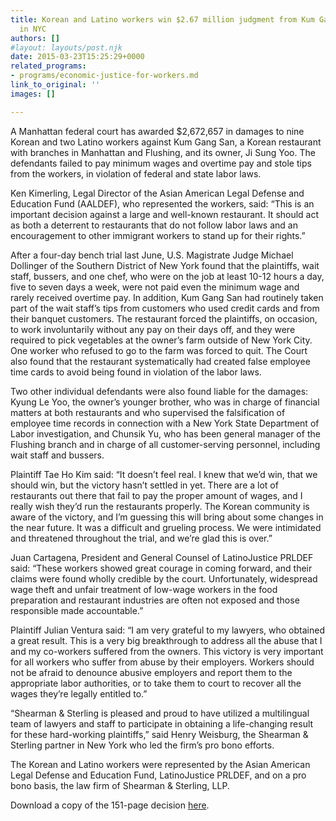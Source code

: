 ```yaml
---
title: Korean and Latino workers win $2.67 million judgment from Kum Gang San restaurant
  in NYC
authors: []
#layout: layouts/post.njk
date: 2015-03-23T15:25:29+0000
related_programs:
- programs/economic-justice-for-workers.md
link_to_original: ''
images: []

---
```

A Manhattan federal court has awarded $2,672,657 in damages to nine Korean and two Latino workers against Kum Gang San, a Korean restaurant with branches in Manhattan and Flushing, and its owner, Ji Sung Yoo. The defendants failed to pay minimum wages and overtime pay and stole tips from the workers, in violation of federal and state labor laws.

Ken Kimerling, Legal Director of the Asian American Legal Defense and Education Fund (AALDEF), who represented the workers, said:  “This is an important decision against a large and well-known restaurant. It should act as both a deterrent to restaurants that do not follow labor laws and an encouragement to other immigrant workers to stand up for their rights.”

After a four-day bench trial last June, U.S. Magistrate Judge Michael Dollinger of the Southern District of New York found that the plaintiffs, wait staff, bussers, and one chef, who were on the job at least 10-12 hours a day, five to seven days a week, were not paid even the minimum wage and rarely received overtime pay. In addition, Kum Gang San had routinely taken part of the wait staff’s tips from customers who used credit cards and from their banquet customers.  The restaurant forced the plaintiffs, on occasion, to work involuntarily without any pay on their days off, and they were required to pick vegetables at the owner’s farm outside of New York City. One worker who refused to go to the farm was forced to quit. The Court also found that the restaurant systematically had created false employee time cards to avoid being found in violation of the labor laws.

Two other individual defendants were also found liable for the damages: Kyung Le Yoo, the owner’s younger brother, who was in charge of financial matters at both restaurants and who supervised the falsification of employee time records in connection with a New York State Department of Labor investigation, and Chunsik Yu, who has been general manager of the Flushing branch and in charge of all customer-serving personnel, including wait staff and bussers.

Plaintiff Tae Ho Kim said: “It doesn’t feel real. I knew that we’d win, that we should win, but the victory hasn’t settled in yet. There are a lot of restaurants out there that fail to pay the proper amount of wages, and I really wish they’d run the restaurants properly. The Korean community is aware of the victory, and I’m guessing this will bring about some changes in the near future. It was a difficult and grueling process. We were intimidated and threatened throughout the trial, and we’re glad this is over.”

Juan Cartagena, President and General Counsel of LatinoJustice PRLDEF said: “These workers showed great courage in coming forward, and their claims were found wholly credible by the court. Unfortunately, widespread wage theft and unfair treatment of low-wage workers in the food preparation and restaurant industries are often not exposed and those responsible made accountable.”

Plaintiff Julian Ventura said: “I am very grateful to my lawyers, who obtained a great result. This is a very big breakthrough to address all the abuse that I and my co-workers suffered from the owners. This victory is very important for all workers who suffer from abuse by their employers. Workers should not be afraid to denounce abusive employers and report them to the appropriate labor authorities, or to take them to court to recover all the wages they’re legally entitled to.”

“Shearman & Sterling is pleased and proud to have utilized a multilingual team of lawyers and staff to participate in obtaining a life-changing result for these hard-working plaintiffs,” said Henry Weisburg, the Shearman & Sterling partner in New York who led the firm’s pro bono efforts.

The Korean and Latino workers were represented by the Asian American Legal Defense and Education Fund, LatinoJustice PRLDEF, and on a pro bono basis, the law firm of Shearman & Sterling, LLP.

Download a copy of the 151-page decision [here](https://aaldef.netlify.com/uploads/pdf/KGSdecision.pdf).
